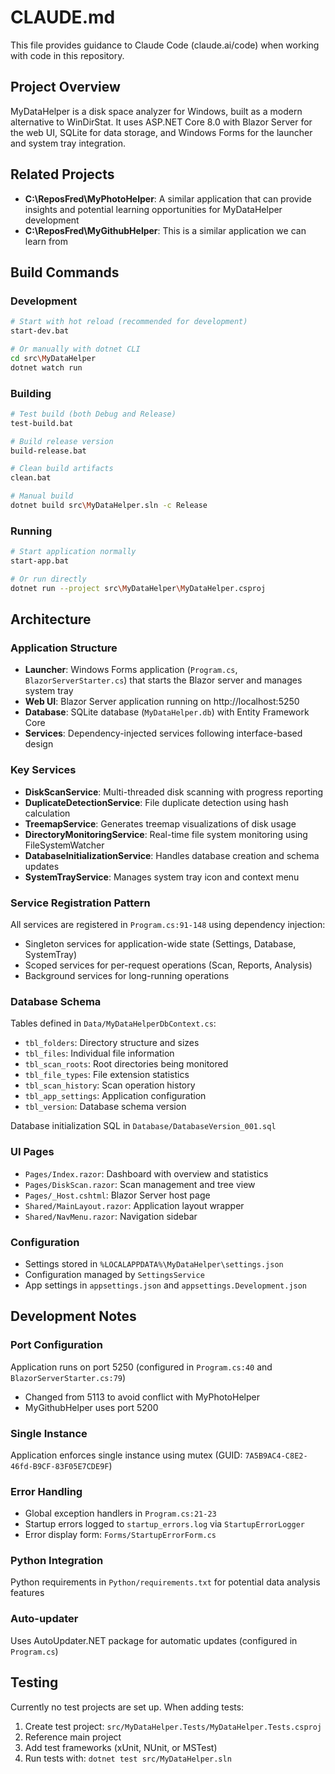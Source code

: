 # CLAUDE.md

This file provides guidance to Claude Code (claude.ai/code) when working with code in this repository.

## Project Overview

MyDataHelper is a disk space analyzer for Windows, built as a modern alternative to WinDirStat. It uses ASP.NET Core 8.0 with Blazor Server for the web UI, SQLite for data storage, and Windows Forms for the launcher and system tray integration.

## Related Projects

- **C:\ReposFred\MyPhotoHelper**: A similar application that can provide insights and potential learning opportunities for MyDataHelper development
- **C:\ReposFred\MyGithubHelper**: This is a similar application we can learn from

## Build Commands

### Development
```bash
# Start with hot reload (recommended for development)
start-dev.bat

# Or manually with dotnet CLI
cd src\MyDataHelper
dotnet watch run
```

### Building
```bash
# Test build (both Debug and Release)
test-build.bat

# Build release version
build-release.bat

# Clean build artifacts
clean.bat

# Manual build
dotnet build src\MyDataHelper.sln -c Release
```

### Running
```bash
# Start application normally
start-app.bat

# Or run directly
dotnet run --project src\MyDataHelper\MyDataHelper.csproj
```

## Architecture

### Application Structure
- **Launcher**: Windows Forms application (`Program.cs`, `BlazorServerStarter.cs`) that starts the Blazor server and manages system tray
- **Web UI**: Blazor Server application running on http://localhost:5250
- **Database**: SQLite database (`MyDataHelper.db`) with Entity Framework Core
- **Services**: Dependency-injected services following interface-based design

### Key Services
- **DiskScanService**: Multi-threaded disk scanning with progress reporting
- **DuplicateDetectionService**: File duplicate detection using hash calculation
- **TreemapService**: Generates treemap visualizations of disk usage
- **DirectoryMonitoringService**: Real-time file system monitoring using FileSystemWatcher
- **DatabaseInitializationService**: Handles database creation and schema updates
- **SystemTrayService**: Manages system tray icon and context menu

### Service Registration Pattern
All services are registered in `Program.cs:91-148` using dependency injection:
- Singleton services for application-wide state (Settings, Database, SystemTray)
- Scoped services for per-request operations (Scan, Reports, Analysis)
- Background services for long-running operations

### Database Schema
Tables defined in `Data/MyDataHelperDbContext.cs`:
- `tbl_folders`: Directory structure and sizes
- `tbl_files`: Individual file information
- `tbl_scan_roots`: Root directories being monitored
- `tbl_file_types`: File extension statistics
- `tbl_scan_history`: Scan operation history
- `tbl_app_settings`: Application configuration
- `tbl_version`: Database schema version

Database initialization SQL in `Database/DatabaseVersion_001.sql`

### UI Pages
- `Pages/Index.razor`: Dashboard with overview and statistics
- `Pages/DiskScan.razor`: Scan management and tree view
- `Pages/_Host.cshtml`: Blazor Server host page
- `Shared/MainLayout.razor`: Application layout wrapper
- `Shared/NavMenu.razor`: Navigation sidebar

### Configuration
- Settings stored in `%LOCALAPPDATA%\MyDataHelper\settings.json`
- Configuration managed by `SettingsService`
- App settings in `appsettings.json` and `appsettings.Development.json`

## Development Notes

### Port Configuration
Application runs on port 5250 (configured in `Program.cs:40` and `BlazorServerStarter.cs:79`)
- Changed from 5113 to avoid conflict with MyPhotoHelper
- MyGithubHelper uses port 5200

### Single Instance
Application enforces single instance using mutex (GUID: `7A5B9AC4-C8E2-46fd-B9CF-83F05E7CDE9F`)

### Error Handling
- Global exception handlers in `Program.cs:21-23`
- Startup errors logged to `startup_errors.log` via `StartupErrorLogger`
- Error display form: `Forms/StartupErrorForm.cs`

### Python Integration
Python requirements in `Python/requirements.txt` for potential data analysis features

### Auto-updater
Uses AutoUpdater.NET package for automatic updates (configured in `Program.cs`)

## Testing

Currently no test projects are set up. When adding tests:
1. Create test project: `src/MyDataHelper.Tests/MyDataHelper.Tests.csproj`
2. Reference main project
3. Add test frameworks (xUnit, NUnit, or MSTest)
4. Run tests with: `dotnet test src/MyDataHelper.sln`